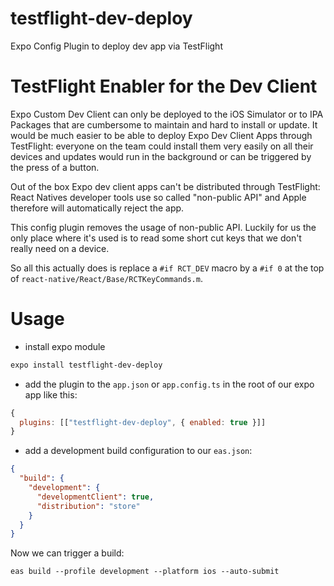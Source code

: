 # testflight-dev-deploy

Expo Config Plugin to deploy dev app via TestFlight

# TestFlight Enabler for the Dev Client

Expo Custom Dev Client can only be deployed to the iOS Simulator or to IPA Packages that are cumbersome to maintain and hard to install or update. It would be much easier to be able to deploy Expo Dev Client Apps through TestFlight: everyone on the team could install them very easily on all their devices and updates would run in the background or can be triggered by the press of a button.

Out of the box Expo dev client apps can't be distributed through TestFlight: React Natives developer tools use so called "non-public API" and Apple therefore will automatically reject the app.

This config plugin removes the usage of non-public API. Luckily for us the only place where it's used is to read some short cut keys that we don't really need on a device.

So all this actually does is replace a `#if RCT_DEV` macro by a `#if 0` at the top of `react-native/React/Base/RCTKeyCommands.m`.

# Usage

- install expo module

```sh
expo install testflight-dev-deploy
```

- add the plugin to the `app.json` or `app.config.ts` in the root of our expo app like this:

```js
{
  plugins: [["testflight-dev-deploy", { enabled: true }]]
}
```

- add a development build configuration to our `eas.json`:

```json
{
  "build": {
    "development": {
      "developmentClient": true,
      "distribution": "store"
    }
  }
}
```

Now we can trigger a build:

```
eas build --profile development --platform ios --auto-submit
```
